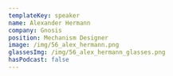 ```yaml
---
templateKey: speaker
name: Alexander Hermann
company: Gnosis
position: Mechanism Designer
image: /img/56_alex_hermann.png
glassesImg: /img/56_alex_hermann_glasses.png
hasPodcast: false
---
```


